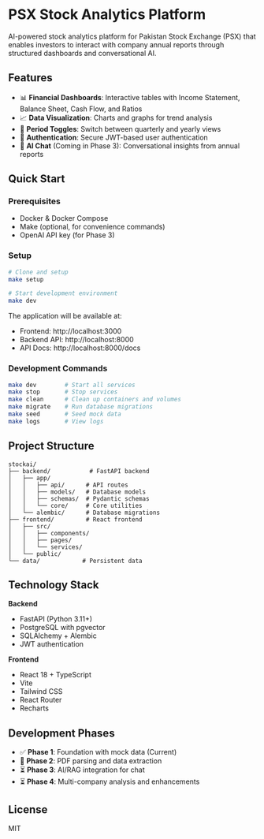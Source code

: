 # PSX Stock Analytics Platform

AI-powered stock analytics platform for Pakistan Stock Exchange (PSX) that enables investors to interact with company annual reports through structured dashboards and conversational AI.

## Features

- 📊 **Financial Dashboards**: Interactive tables with Income Statement, Balance Sheet, Cash Flow, and Ratios
- 📈 **Data Visualization**: Charts and graphs for trend analysis
- 🔄 **Period Toggles**: Switch between quarterly and yearly views
- 🔐 **Authentication**: Secure JWT-based user authentication
- 🤖 **AI Chat** (Coming in Phase 3): Conversational insights from annual reports

## Quick Start

### Prerequisites

- Docker & Docker Compose
- Make (optional, for convenience commands)
- OpenAI API key (for Phase 3)

### Setup

```bash
# Clone and setup
make setup

# Start development environment
make dev
```

The application will be available at:
- Frontend: http://localhost:3000
- Backend API: http://localhost:8000
- API Docs: http://localhost:8000/docs

### Development Commands

```bash
make dev        # Start all services
make stop       # Stop services
make clean      # Clean up containers and volumes
make migrate    # Run database migrations
make seed       # Seed mock data
make logs       # View logs
```

## Project Structure

```
stockai/
├── backend/           # FastAPI backend
│   ├── app/
│   │   ├── api/      # API routes
│   │   ├── models/   # Database models
│   │   ├── schemas/  # Pydantic schemas
│   │   └── core/     # Core utilities
│   └── alembic/      # Database migrations
├── frontend/         # React frontend
│   ├── src/
│   │   ├── components/
│   │   ├── pages/
│   │   └── services/
│   └── public/
└── data/            # Persistent data
```

## Technology Stack

**Backend**
- FastAPI (Python 3.11+)
- PostgreSQL with pgvector
- SQLAlchemy + Alembic
- JWT authentication

**Frontend**
- React 18 + TypeScript
- Vite
- Tailwind CSS
- React Router
- Recharts

## Development Phases

- ✅ **Phase 1**: Foundation with mock data (Current)
- 🔄 **Phase 2**: PDF parsing and data extraction
- ⏳ **Phase 3**: AI/RAG integration for chat
- ⏳ **Phase 4**: Multi-company analysis and enhancements

## License

MIT
